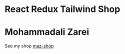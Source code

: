 # React Redux Tailwind Shop
# Mohammadali Zarei

See my shop [maz-shop](https://maz-shop.netlify.app/)
